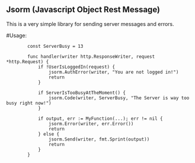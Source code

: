 Jsorm (Javascript Object Rest Message)
---------
This is a very simple library for sending server messages and errors.

#Usage:
```
		const ServerBusy = 13

		func handler(writer http.ResponseWriter, request *http.Request) {
			if !UserIsLoggedIn(request) {
				jsorm.AuthError(writer, "You are not logged in!")
				return
			} 
			
			if ServerIsTooBusyAtTheMoment() {
				jsorm.Code(writer, ServerBusy, "The Server is way too busy right now!")
			}
		
			if output, err := MyFunction(...); err != nil {
				jsorm.Error(writer, err.Error())
				return
			} else {
				jsorm.Send(writer, fmt.Sprint(output))
				return
			}
		}
```

